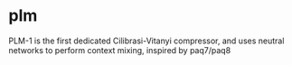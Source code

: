# plm
PLM-1 is the first dedicated Cilibrasi-Vitanyi compressor, and uses neutral networks to perform context mixing, inspired by paq7/paq8
